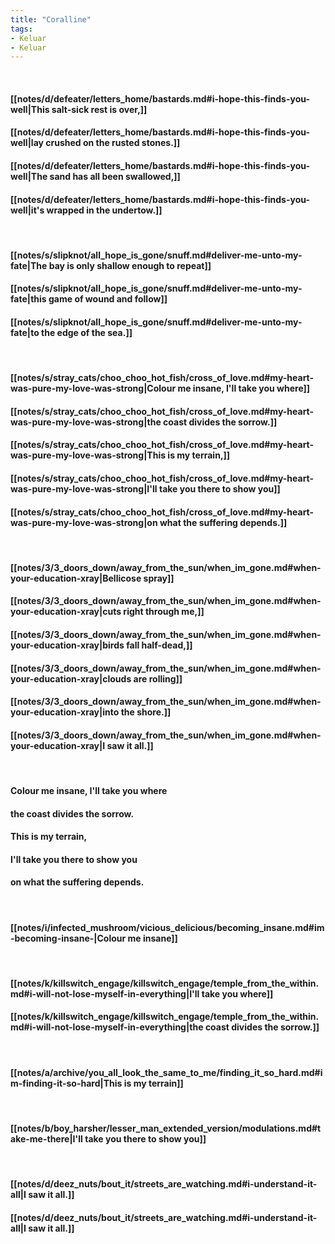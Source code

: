 ```yaml
---
title: "Coralline"
tags:
- Keluar
- Keluar
---
```

&nbsp;
#### [[notes/d/defeater/letters_home/bastards.md#i-hope-this-finds-you-well|This salt-sick rest is over,]]
#### [[notes/d/defeater/letters_home/bastards.md#i-hope-this-finds-you-well|lay crushed on the rusted stones.]]
#### [[notes/d/defeater/letters_home/bastards.md#i-hope-this-finds-you-well|The sand has all been swallowed,]]
#### [[notes/d/defeater/letters_home/bastards.md#i-hope-this-finds-you-well|it's wrapped in the undertow.]]
&nbsp;
#### [[notes/s/slipknot/all_hope_is_gone/snuff.md#deliver-me-unto-my-fate|The bay is only shallow enough to repeat]]
#### [[notes/s/slipknot/all_hope_is_gone/snuff.md#deliver-me-unto-my-fate|this game of wound and follow]]
#### [[notes/s/slipknot/all_hope_is_gone/snuff.md#deliver-me-unto-my-fate|to the edge of the sea.]]
&nbsp;
#### [[notes/s/stray_cats/choo_choo_hot_fish/cross_of_love.md#my-heart-was-pure-my-love-was-strong|Colour me insane, I'll take you where]]
#### [[notes/s/stray_cats/choo_choo_hot_fish/cross_of_love.md#my-heart-was-pure-my-love-was-strong|the coast divides the sorrow.]]
#### [[notes/s/stray_cats/choo_choo_hot_fish/cross_of_love.md#my-heart-was-pure-my-love-was-strong|This is my terrain,]]
#### [[notes/s/stray_cats/choo_choo_hot_fish/cross_of_love.md#my-heart-was-pure-my-love-was-strong|I'll take you there to show you]]
#### [[notes/s/stray_cats/choo_choo_hot_fish/cross_of_love.md#my-heart-was-pure-my-love-was-strong|on what the suffering depends.]]
&nbsp;
#### [[notes/3/3_doors_down/away_from_the_sun/when_im_gone.md#when-your-education-xray|Bellicose spray]]
#### [[notes/3/3_doors_down/away_from_the_sun/when_im_gone.md#when-your-education-xray|cuts right through me,]]
#### [[notes/3/3_doors_down/away_from_the_sun/when_im_gone.md#when-your-education-xray|birds fall half-dead,]]
#### [[notes/3/3_doors_down/away_from_the_sun/when_im_gone.md#when-your-education-xray|clouds are rolling]]
#### [[notes/3/3_doors_down/away_from_the_sun/when_im_gone.md#when-your-education-xray|into the shore.]]
#### [[notes/3/3_doors_down/away_from_the_sun/when_im_gone.md#when-your-education-xray|I saw it all.]]
&nbsp;
#### Colour me insane, I'll take you where
#### the coast divides the sorrow.
#### This is my terrain,
#### I'll take you there to show you
#### on what the suffering depends.
&nbsp;
#### [[notes/i/infected_mushroom/vicious_delicious/becoming_insane.md#im-becoming-insane-|Colour me insane]]
&nbsp;
#### [[notes/k/killswitch_engage/killswitch_engage/temple_from_the_within.md#i-will-not-lose-myself-in-everything|I'll take you where]]
#### [[notes/k/killswitch_engage/killswitch_engage/temple_from_the_within.md#i-will-not-lose-myself-in-everything|the coast divides the sorrow.]]
&nbsp;
#### [[notes/a/archive/you_all_look_the_same_to_me/finding_it_so_hard.md#im-finding-it-so-hard|This is my terrain]]
&nbsp;
#### [[notes/b/boy_harsher/lesser_man_extended_version/modulations.md#take-me-there|I'll take you there to show you]]
&nbsp;
#### [[notes/d/deez_nuts/bout_it/streets_are_watching.md#i-understand-it-all|I saw it all.]]
#### [[notes/d/deez_nuts/bout_it/streets_are_watching.md#i-understand-it-all|I saw it all.]]

